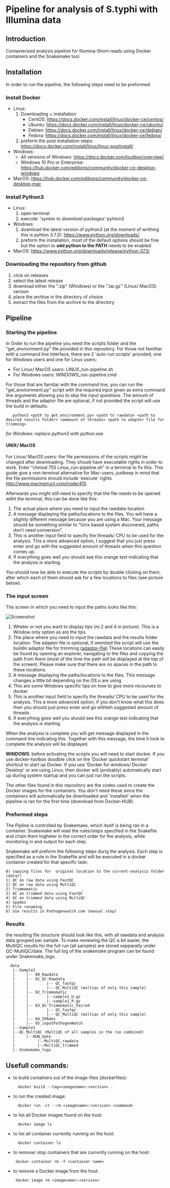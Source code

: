 # Pipeline for analysis of S.typhi with Illumina data
## Introduction
Containerised analysis pipeline for Illumina-Short-reads using Docker containers and the Snakemake tool.
## Installation
In order to run the pipeline, the following steps need to be preformed.
### Install Docker
 - Linux: 
      1) Downloading + installation
          - CentOS: https://docs.docker.com/install/linux/docker-ce/centos/
          - Ubuntu: https://docs.docker.com/install/linux/docker-ce/ubuntu/
          - Debian: https://docs.docker.com/install/linux/docker-ce/debian/
          - Fedora: https://docs.docker.com/install/linux/docker-ce/fedora/
      2) preform the post installation steps: https://docs.docker.com/install/linux/linux-postinstall/
 - Windows:
      - All versions of Windows: https://docs.docker.com/toolbox/overview/
      - Windows 10 Pro or Enterprise:  https://hub.docker.com/editions/community/docker-ce-desktop-windows
 - MacOS: https://hub.docker.com/editions/community/docker-ce-desktop-mac
### Install Python3
 - Linux:
      1) open terminal
      2) execute: *'syntax to download packages'* pyhton3
 - Windows:
      1) download the latest version of python3 (at the moment of writhing this is pyhton 3.7.3): https://www.python.org/downloads/
      2) preform the installation, most of the default options should be fine but the option to **add python to the PATH** needs to be enabled
 - MacOS: https://www.python.org/downloads/release/python-373/
### Downloading the repository from github
1) click on releases
2) select the latest release
3) download either the ".zip" (Windows) or the ".tar.gz" (Linux/ MacOS) version
5) place the archive in the directory of choice
4) extract the files from the archive to the directory
 
## Pipeline
### Starting the pipeline
In Order to run the pipeline you need the scripts folder and the "get_environment.py" file provided in this repository. For those not familliar with a command line interface, there are 2 'auto-run scripts' provided, one for Windows users and one for Linux users:
- For Linux/ MacOS users: LINUX_run-pipeline.sh
- For Windows users: WINDOWS_run-pipeline.cmd

For those that are familiar with the command line, you can run the "get_environment.py" script with the required input given as extra command line arguments allowing you to skip the input questions. The amount of threads and the adaptor file are optional, if not provided the script will use the build in defaults.

       python3 <path to get_environment.py> <path to rawdata> <path to desired results folder> <ammount of threads> <path to adaptor file for trimming>
*for Windows: replace python3 with python.exe*

#### UNIX/ MacOS
For Linux/ MacOS users: the file permissions of the scripts might be changed after downloading. They should have executable rights in order to work. Enter "chmod 755 Linux_run-pipeline.sh" in a terminal to fix this. This guide give a non-terminal alternative for Mac-users, justkeep in mind that the file permissions should include 'execute' rights http://www.macinstruct.com/node/415.

Afterwards you might still need to specify that the file needs to be opened witht the terminal, this can be done like this:
1)	The actual place where you need to input the rawdata-location
2)	A message displaying the paths/locations to the files. You will have a slightly different message because you are using a Mac. Your message should be something similar to “Unix based system discovered, paths don’t need conversion”.
5)	This is another input field to specify the threads/ CPU to be used for the analysis. This a more advanced option, I suggest that you just press enter and go with the suggested amount of threads when this question comes up.
6)	If everything goes well you should see this orange text indicating that the analysis is starting.

You should now be able to execute the scripts by double clicking on them, after which each of them should ask for a few locations to files (see picture below). 

### The input screen
The screen in which you need to input the paths looks like this:

![Screenshot](./Images/inputwindow_new.png)

1)	Wheter or not you want to display tips (nr.2 and 4 in picture). This is a Window only option as are the tips.
3) The place where you need to input the rawdata and the results folder location. The adaptor file is optional, if ommited the script will use the buildin adaptor file for trimming ([adaptor-file](./Docker/04-Trimmomatic/NexteraPE-PE.fa)) These locations can easily be found by opening an explorer, navigating to the files and copying the path from there (most of the time the path will be displayed at the top of the screen). Please make sure that there are no spaces in the path to these locations.
2)	A message displaying the paths/locations to the files. This message changes a little bit depending on the OS u are using
3)	This are some Windows specific tips on how to give more recourses to docker
4)	This is another input field to specify the threads/ CPU to be used for the analysis. This a more advanced option, if you don't know what this does then you should just press enter and go withteh suggested amount of threads.
5)	If everything goes well you should see this orange text indicating that the analysis is starting.

When the analysis is complete you will get message displayed in the command line indicating this. Together with this message, the time it took to complete the analysis will be displayed.

**WINDOWS**: before activating the scripts you will need to start docker. If you use docker-toolbox doudble click on the 'Docker quickstart terminal' shortcut to start up Docker. If you use 'Docker for windows/ Docker Desktop' or are using Linux, then docker will (probably) automatically start up during system startup and you can just run the scripts.

The other files found in this repository are the codes used to create the Docker images for the containers. You don't need these since the containers will automatically be downloaded and 'installed' when the pipeline is ran for the first time (download from Docker-HUB).

### Preformed steps
The Pipline is controlled by Snakemake, which itself is being ran in a container. Snakemake will read the rules/steps specified in the Snakefile and chain them togheter in the correct order for the analysis, while monitoring in and output for each step. 

Snakemake will preform the following steps durig the analysis. Each step is specified as a rule in the Snakefile and will be executed in a docker container created for that specific task:

    0) copying files for  original location to the current-analysis folder (data/)
    1) QC on raw data using FastQC
    2) QC on raw data using MultiQC
    2) Trimmomatic
    3) QC on trimmed data using FastQC
    4) QC on trimmed data usisg MultiQC
    4) Spades
    5) File renaming
    6) Use results in Pathogenwatch.com (manual step)
  
### Results
the resulting file structure should look like this, with all rawdata and analysis data grouped per sample. To make reviewing the QC a bit easier, the MultiQC results for the full run (all samples) are stored sepparatly under QC-MultiQC/date. The full log of the snakemake program can be found under Snakemake_logs.

      data
       |--Sample1
       |     |-- 00_Rawdata
       |     |-- 01_QC-Rawdata
       |     |        |-- QC_fastqc
       |     |        |-- QC_MultiQC (multiqc of only this sample)
       |     |-- 02_Trimmomatic
       |     |        |--sample1_U.gz
       |     |        |--sample1_P.gz
       |     |-- 03_QC-Trimmomatic_Paired
       |     |        |-- QC_fastqc
       |     |        |-- QC_MultiQC (multiqc of only this sample)
       |     |-- 04_SPAdes
       |     |-- 05_inputPathogenWatch
       |--Sample2
       |--QC_MultiQC (MultiQC of all samples in the run combined)
       |     |--RUN_date
       |          |--MultiQC_rawdata
       |          |--MultiQC_trimmed
       |--Snakemake_logs
        
## Usefull commands:
  - to build containers out of the image-files (dockerfiles): 
          
          docker build --tag=<imagename>:<version> .
    
  - to run the created image:
  
          docker run -it --rm <imagename>:<version> <command>
      
  - to list all Docker images found on the host: 
  
          docker image ls
          
  - to list all container currently running on the host: 
  
          docker container ls
          
  - to remove/ stop containers that are currently running on the host: 
  
         docker container rm -f <container name>
         
  - to remove a Docker image from the host: 
  
         docker image rm <imagename>:<version>
